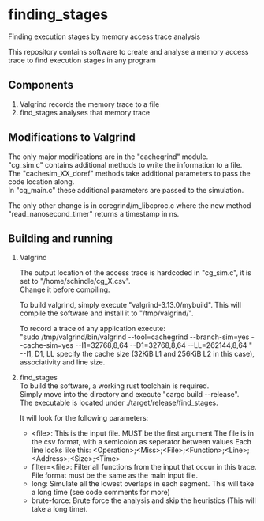# finding_stages
Finding execution stages by memory access trace analysis

This repository contains software to create and analyse a memory access trace to find execution stages in any program

## Components
1. Valgrind records the memory trace to a file
2. find_stages analyses that memory trace

## Modifications to Valgrind
The only major modifications are in the "cachegrind" module.  
"cg_sim.c" contains additional methods to write the information to a file.  
The "cachesim_XX_doref" methods take additional parameters to pass the code location along.  
In "cg_main.c" these additional parameters are passed to the simulation.

The only other change is in coregrind/m_libcproc.c where the new method "read_nanosecond_timer" returns a timestamp in ns.

## Building and running
1. Valgrind

   The output location of the access trace is hardcoded in "cg_sim.c", it is set to "/home/schindle/cg_X.csv".  
   Change it before compiling.

   To build valgrind, simply execute "valgrind-3.13.0/mybuild".
   This will compile the software and install it to "/tmp/valgrind/".

   To record a trace of any application execute:  
   "sudo /tmp/valgrind/bin/valgrind --tool=cachegrind --branch-sim=yes --cache-sim=yes --I1=32768,8,64 --D1=32768,8,64 --LL=262144,8,64 <APPLICATION>"  
   --I1, D1, LL specify the cache size (32KiB L1 and 256KiB L2 in this case), associativity and line size.

2. find_stages  
   To build the software, a working rust toolchain is required.  
   Simply move into the directory and execute "cargo build --release".  
   The executable is located under ./target/release/find_stages.

   It will look for the following parameters:
   - &lt;file>: This is the input file. MUST be the first argument
     The file is in the csv format, with a semicolon as seperator between values
     Each line looks like this:
     &lt;Operation>;&lt;Miss>;&lt;File>;&lt;Function>;&lt;Line>;&lt;Address>;&lt;Size>;&lt;Time>
   - filter=&lt;file>: Filter all functions from the input that occur in this trace. File format must be the same as the main input file.
   - long: Simulate all the lowest overlaps in each segment. This will take a long time (see code comments for more)
   - brute-force: Brute force the analysis and skip the heuristics (This will take a long time).
